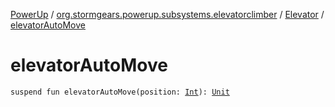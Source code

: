 [PowerUp](../../index.md) / [org.stormgears.powerup.subsystems.elevatorclimber](../index.md) / [Elevator](index.md) / [elevatorAutoMove](./elevator-auto-move.md)

# elevatorAutoMove

`suspend fun elevatorAutoMove(position: `[`Int`](https://kotlinlang.org/api/latest/jvm/stdlib/kotlin/-int/index.html)`): `[`Unit`](https://kotlinlang.org/api/latest/jvm/stdlib/kotlin/-unit/index.html)